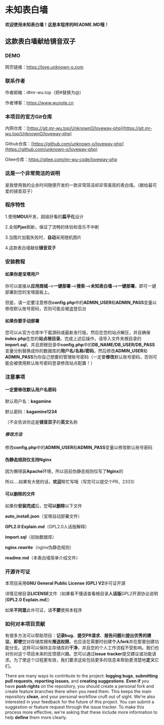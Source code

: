 # 未知表白墙

**欢迎使用未知表白墙！这是本程序的README.MD哦！**

## 这款表白墙献给镜音双子

### DEMO

网页链接：https://love.unknown-o.com

### 联系作者

作者邮箱：i#mr-wu.top（把#替换为@）

作者博客：https://www.wunote.cn

### **本项目的官方Git仓库**

内网仓库：[https://git.mr-wu.top/UnknownO/loveway-php](https://git.mr-wu.top/UnknownO/loveway-php)

Github仓库：[https://github.com/unknown-o/loveway-php](https://github.com/unknown-o/loveway-php)

Gitee仓库：https://gitee.com/mr-wu-code/loveway-php

### 这是一个非常简洁的说明

是我使用我的业余时间随便开发的一款非常简洁却非常美观的表白墙。（献给最可爱的镜音双子）

### 程序特性

1.使用**MDUI**开发，超级好看的**扁平化**设计

2.全局**Pjax**刷新，保证了流畅的体验和音乐不中断

3.当图片加载失败时，**自动**采用随机图片

4.这款表白墙献给**镜音双子**

### 安装教程

#### 如果你是宝塔用户

你可以直接从**应用商城**-->**一键部署**-->**搜索**-->**未知表白墙**-->**一键部署**。即可一键部署到您的宝塔面板上。

但是，请一定要注意修改**config.php**中的**ADMIN_USER**和**ADMIN_PASS**变量以修改默认账号密码，否则可能会被盗登后台

#### 如果你要手动部署

您可以从官方仓库中下载源码或最新发行版，然后在您的站点解压，并且确保**index.php**在您的**站点根目录**。完成上述后操作，请导入文件夹根目录的**import.sql**，并且把根目录中**config.php**中的**DB_NAME/DB_USER/DB_PASS**变量分别替换成你的数据库的**用户名/名称/密码**，然后修改**ADMIN_USER**和**ADMIN_PASS**为你自己想要的管理账号密码（一定要**修改**默认账号密码，否则可能会被使用默认账号密码登录修改站点配置！）

### 注意事项

#### 一定要修改默认用户名密码

默认用户名：**kagamine**

默认密码：**kagamine1234**

（不会告诉你这是**镜音双子**的**英文**名称

##### 修改方法

修改**config.php**中的**ADMIN_USER**和**ADMIN_PASS**变量以修改默认账号密码

#### 伪静态规则仅支持Nginx

因为懒得装**Apache**环境，所以目前伪静态规则仅写了**Nginx**的

所以....如果有大佬的话，**欢迎**帮忙写哦（写完可以提交个PR，2333）

#### 可以删除的文件

如果你**安装完成**后，您**可以删除**以下文件

**auto_install.json**（宝塔自动部署文件）

**GPL2.0 Explain.md**（GPL2.0人话版解释）

**import.sql**（初始数据库）

**nginx.rewrite**（nginx伪静态规则）

**readme.md**（本表白墙简单介绍文件）

### 开源许可证

本项目采用**GNU General Public License (GPL) V2**许可证开源

详情见根目录**LICENSE**文件（如果看不懂请查看根目录**人话版**GPL2开源协议说明[**GPL2.0 Explain.md**]）

如果**不同意**此许可证，请**不要**使用本程序

### 如何对本项目贡献

有很多方法可以帮助项目：**记录bug**、**提交PR请求**、**报告问题**和**提出优秀的建议**。**即使**您对存储库拥有**推送权限**，也应该在需要时创建**个人fork**并在那里创建功能分支。这样可以保持主存储库的**干净**，并且您的个人工作流程不受影响。我们也对你对这个项目未来的反馈感兴趣。您可以通过**issue** **tracker**提交建议或功能请求。为了使这个过程更有效，我们要求这些包括更多的信息来帮助更清楚地**定义**它们。

There are many ways to contribute to the project: **logging bugs**, **submitting pull requests**, **reporting issues**, and **creating suggestions**. **Even if** you have **push rights** on the repository, you should create a personal fork and create feature branches there when you need them. This keeps the main repository **clean**, and your personal workflow cruft out of sight. We're also interested in your feedback for the future of this project. You can submit a suggestion or feature request through the issue tracker. To make this process more effective, we're asking that these include more information to help **define** them more clearly.























